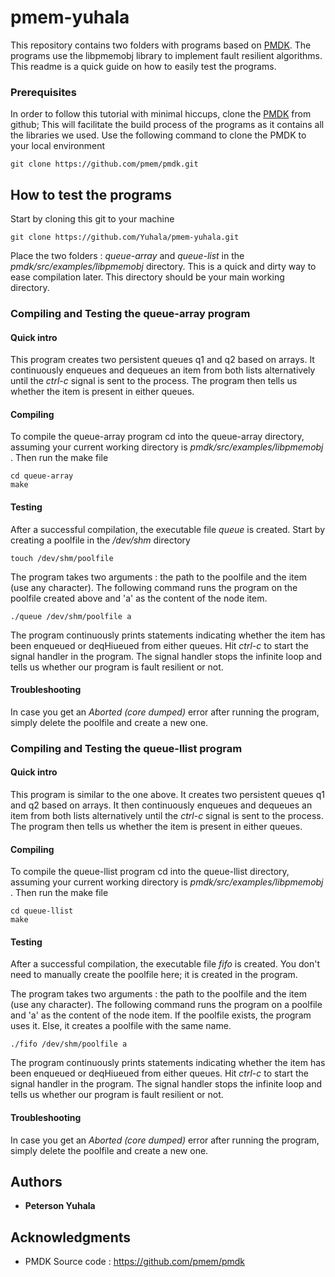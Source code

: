 # pmem-yuhala

This repository contains two folders with programs based on [PMDK]( https://github.com/pmem/pmdk). The programs use the libpmemobj library to implement fault resilient algorithms. This readme is a quick guide on how to easily test the programs.

### Prerequisites
In order to follow this tutorial with minimal hiccups, clone the [PMDK]( https://github.com/pmem/pmdk) from github; This will facilitate the build process of the programs as it contains all the libraries we used.
Use the following command to clone the PMDK to your local environment

```
git clone https://github.com/pmem/pmdk.git

```

## How to test the programs 
Start by cloning this git to your machine 
```
git clone https://github.com/Yuhala/pmem-yuhala.git

```
Place the two folders : _queue-array_ and _queue-list_ in the _pmdk/src/examples/libpmemobj_ directory. This is a quick and dirty way to ease compilation later. This directory should be your main working directory.

### Compiling and Testing the queue-array program
#### Quick intro
This program creates two persistent queues q1 and q2 based on arrays. It continuously enqueues and dequeues an item from both lists alternatively until the _ctrl-c_ signal is sent to the process. The program then tells us whether the item is present in either queues.
#### Compiling 
To compile the queue-array program cd into the queue-array directory, assuming your current working directory is _pmdk/src/examples/libpmemobj_ . Then run the make file

```
cd queue-array
make
```
#### Testing
After a successful compilation, the executable file  _queue_ is created. Start by creating a poolfile in the _/dev/shm_ directory

```
touch /dev/shm/poolfile
```

The program takes two arguments : the path to the poolfile and the item (use any character). The following command runs the program on the poolfile created above and 'a' as the content of the node item.

```
./queue /dev/shm/poolfile a
```
The program continuously prints statements indicating whether the item has been enqueued or deqHiueued from either queues.
Hit _ctrl-c_ to start the signal handler in the program. The signal handler stops the infinite loop and tells us whether our program is fault resilient or not.

#### Troubleshooting
In case you get an _Aborted (core dumped)_ error after running the program, simply delete the poolfile and create a new one.

### Compiling and Testing the queue-llist program
#### Quick intro
This program is similar to the one above. It creates two persistent queues q1 and q2 based on arrays. It then continuously enqueues and dequeues an item from both lists alternatively until the _ctrl-c_ signal is sent to the process. The program then tells us whether the item is present in either queues.
#### Compiling 
To compile the queue-llist program cd into the queue-llist directory, assuming your current working directory is _pmdk/src/examples/libpmemobj_ . Then run the make file

```
cd queue-llist
make
```
#### Testing
After a successful compilation, the executable file  _fifo_ is created. You don't need to manually create the poolfile here; it is created in the program.

The program takes two arguments : the path to the poolfile and the item (use any character). The following command runs the program on a poolfile and 'a' as the content of the node item. If the poolfile exists, the program uses it. Else, it creates a poolfile with the same name. 

```
./fifo /dev/shm/poolfile a
```
The program continuously prints statements indicating whether the item has been enqueued or deqHiueued from either queues.
Hit _ctrl-c_ to start the signal handler in the program. The signal handler stops the infinite loop and tells us whether our program is fault resilient or not.

#### Troubleshooting
In case you get an _Aborted (core dumped)_ error after running the program, simply delete the poolfile and create a new one.




## Authors

* **Peterson Yuhala** 


## Acknowledgments

* PMDK Source code : https://github.com/pmem/pmdk
